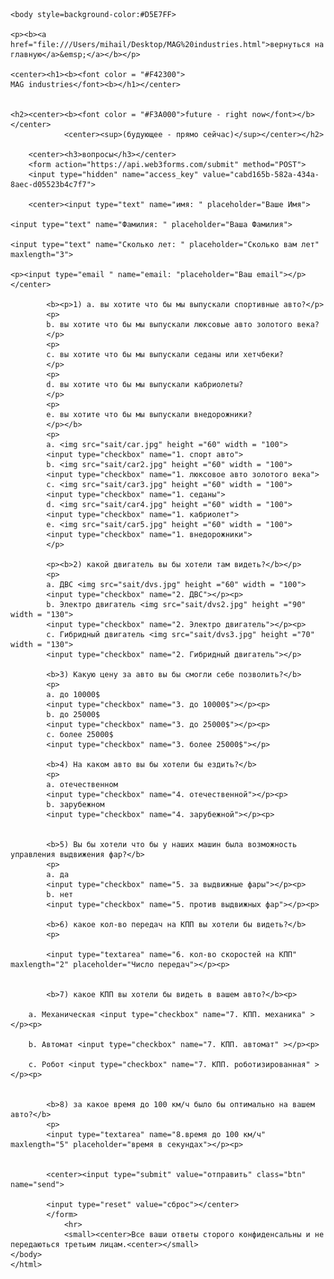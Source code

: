 <!DOCTYPE html>
<html>
	<head>
	<title>MAG industries</title>
	<meta name="Glushnev Mikhail Alekseevich">
	<meta countent ="The site of the company MAG industries">
	<meta name="Keyboards" content="sait, MAG industries, interesting, tehnology, content, startup, 3d printer, arduino, code, knowledge, machine, auto, car, survey, be">	
	</head>
	
    <body style=background-color:#D5E7FF>
    
    <p><b><a href="file:///Users/mihail/Desktop/MAG%20industries.html">вернуться на главную</a>&emsp;</a></b></p>
    
    <center><h1><b><font color = "#F42300">
    MAG industries</font><b></h1></center>
    
    
    <h2><center><b><font color = "#F3A000">future - right now</font></b></center>
				<center><sup>(будующее - прямо сейчас)</sup></center></h2>
				
		<center><h3>вопросы</h3></center>
		<form action="https://api.web3forms.com/submit" method="POST">
		<input type="hidden" name="access_key" value="cabd165b-582a-434a-8aec-d05523b4c7f7">
		
		<center><input type="text" name="имя: " placeholder="Ваше Имя">
	
	<input type="text" name="Фамилия: " placeholder="Ваша Фамилия"> 
	
	<input type="text" name="Сколько лет: " placeholder="Сколько вам лет" maxlength="3">
	
	<p><input type="email " name="email: "placeholder="Ваш email"></p></center>
	
			<b><p>1) a. вы хотите что бы мы выпускали спортивные авто?</p>
			<p>
			b. вы хотите что бы мы выпускали люксовые авто золотого века?
			</p>
			<p>
			с. вы хотите что бы мы выпускали седаны или хетчбеки?
			</p>
			<p>
			d. вы хотите что бы мы выпускали кабриолеты? 
			</p>
			<p>
			e. вы хотите что бы мы выпускали внедорожники? 
			</p></b>
			<p>
			a. <img src="sait/car.jpg" height ="60" width = "100">
			<input type="checkbox" name="1. спорт авто">
			b. <img src="sait/car2.jpg" height ="60" width = "100">
			<input type="checkbox" name="1. люксовое авто золотого века">
			c. <img src="sait/car3.jpg" height ="60" width = "100">
			<input type="checkbox" name="1. седаны">
			d. <img src="sait/car4.jpg" height ="60" width = "100">
			<input type="checkbox" name="1. кабриолет">
			e. <img src="sait/car5.jpg" height ="60" width = "100">
			<input type="checkbox" name="1. внедорожники">
			</p>
		
			<p><b>2) какой двигатель вы бы хотели там видеть?</b></p>
			<p>
			a. ДВС <img src="sait/dvs.jpg" height ="60" width = "100">
			<input type="checkbox" name="2. ДВС"></p><p>
			b. Электро двигатель <img src="sait/dvs2.jpg" height ="90" width = "130">
			<input type="checkbox" name="2. Электро двигатель"></p><p>
			c. Гибридный двигатель <img src="sait/dvs3.jpg" height ="70" width = "130">
			<input type="checkbox" name="2. Гибридный двигатель"></p>
		
			<b>3) Какую цену за авто вы бы смогли себе позволить?</b>
			<p>
			a. до 10000$
			<input type="checkbox" name="3. до 10000$"></p><p>
			b. до 25000$
			<input type="checkbox" name="3. до 25000$"></p><p>
			c. более 25000$
			<input type="checkbox" name="3. более 25000$"></p>
		
			<b>4) На каком авто вы бы хотели бы ездить?</b>
			<p>
			a. отечественном
			<input type="checkbox" name="4. отечественной"></p><p>
			b. зарубежном
			<input type="checkbox" name="4. зарубежной"></p><p>
			
			
			<b>5) Вы бы хотели что бы у наших машин была возможность управления выдвижения фар?</b>
			<p>
			a. да
			<input type="checkbox" name="5. за выдвижные фары"></p><p>
			b. нет
			<input type="checkbox" name="5. против выдвижных фар"></p><p>
			
			<b>6) какое кол-во передач на КПП вы хотели бы видеть?</b>
			<p>
			
			<input type="textarea" name="6. кол-во скоростей на КПП" maxlength="2" placeholder="Число передач"></p><p>
			
			
			<b>7) какое КПП вы хотели бы видеть в вашем авто?</b><p>
			
		а. Механическая	<input type="checkbox" name="7. КПП. механика" ></p><p>
			
	    b. Автомат <input type="checkbox" name="7. КПП. автомат" ></p><p>
			
		с. Робот <input type="checkbox" name="7. КПП. роботизированная" ></p><p>
			
			
			<b>8) за какое время до 100 км/ч было бы оптимально на вашем авто?</b>
			<p>
			<input type="textarea" name="8.время до 100 км/ч" maxlength="5" placeholder="время в секундах"></p><p>

			
			<center><input type="submit" value="отправить" class="btn" name="send">
			
			<input type="reset" value="сброс"></center>
			</form>		
				<hr>
				<small><center>Все ваши ответы сторого конфиденсальны и не передаються третьим лицам.<center></small>
	</body>
	</html>
